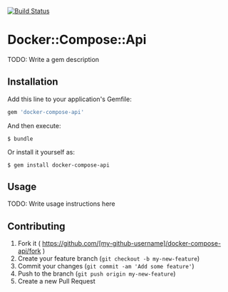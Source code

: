 [![Build Status](https://travis-ci.org/mauricioklein/docker-compose-api.svg?branch=develop)](https://travis-ci.org/mauricioklein/docker-compose-api)

# Docker::Compose::Api

TODO: Write a gem description

## Installation

Add this line to your application's Gemfile:

```ruby
gem 'docker-compose-api'
```

And then execute:

    $ bundle

Or install it yourself as:

    $ gem install docker-compose-api

## Usage

TODO: Write usage instructions here

## Contributing

1. Fork it ( https://github.com/[my-github-username]/docker-compose-api/fork )
2. Create your feature branch (`git checkout -b my-new-feature`)
3. Commit your changes (`git commit -am 'Add some feature'`)
4. Push to the branch (`git push origin my-new-feature`)
5. Create a new Pull Request
